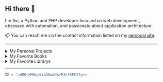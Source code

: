 ## Hi there 👋
I'm Avi, a Python and PHP developer focused on web development, obsessed with automation, and passionate about application architecture.

📫 You can reach me via the contact information listed on my [personal site](https://aviperl.me/).

---

<details>
  <summary>My Personal Projects</summary>
  
  - [`rich-tools`](https://github.com/avi-perl/rich_tools) - A Python package with helpful functions for use alongside the `rich` Python library.
  - [`Hebrew`](https://github.com/avi-perl/Hebrew) - A python package with methods to handle the complexities of Hebrew text.
  - [FlowersFirst.ch](https://flowersfirst.ch/) - A website for a mini flower shop that manages itself.
  - [FormHole](https://github.com/avi-perl/FormHole) - A FastAPI project that supports the storage and management of objects of unknown schema.
  - [Document Parser API](https://github.com/avi-perl/Parsel-Selector-API) - An API for parsing online documents. (E.g. HTML, JSON, etc.)
</details>

<details>
  <summary>My Favorite Books</summary>
  
  - [The Pragmatic Programmer](https://pragprog.com/titles/tpp20/the-pragmatic-programmer-20th-anniversary-edition/)
  - [The Phoenix Project](https://www.amazon.com/Phoenix-Project-DevOps-Helping-Business/dp/1942788290/)
  - [Effective Python](https://effectivepython.com/)
  - [Robust Python](https://www.oreilly.com/library/view/robust-python/9781098100650/)
  - [Python Tricks](https://realpython.com/products/python-tricks-book/)
</details>

<details>
  <summary>My Favorite Librarys</summary>
  
  **Libraries I'm proficient with**
  - [Scrapy](https://scrapy.org/)
  - [Django](https://www.djangoproject.com/)
  - [Fast API](https://fastapi.tiangolo.com/)
  - [Typer](https://typer.tiangolo.com/) / [Click](https://click.palletsprojects.com/)
  - [React](https://reactjs.org/) / [Next.js](https://nextjs.org/)

  **Libraries I'm excited about**
  - [SQLModel](https://sqlmodel.tiangolo.com/)
  - [Textual](https://github.com/willmcgugan/textual)
  - [rich](https://github.com/willmcgugan/rich)

</details>

---
```python
😈 = 'aHR0cHM6Ly9iaXQubHkvM3hFRFFZTg=='
```
